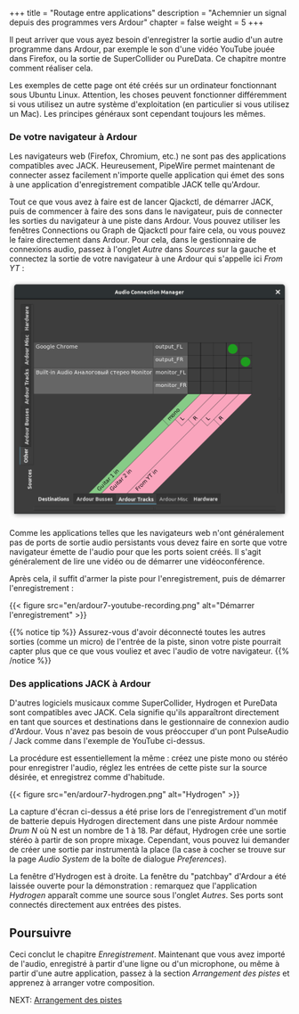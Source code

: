 +++
title = "Routage entre applications"
description = "Achemnier un signal depuis des programmes vers Ardour"
chapter = false
weight = 5
+++

Il peut arriver que vous ayez besoin d'enregistrer la sortie audio d'un autre programme dans Ardour, par exemple le son d'une vidéo YouTube jouée dans Firefox, ou la sortie de SuperCollider ou PureData. Ce chapitre montre comment réaliser cela.

Les exemples de cette page ont été créés sur un ordinateur fonctionnant sous Ubuntu Linux. Attention, les choses peuvent fonctionner différemment si vous utilisez un autre système d'exploitation (en particulier si vous utilisez un Mac). Les principes généraux sont cependant toujours les mêmes.

### De votre navigateur à Ardour

Les navigateurs web (Firefox, Chromium, etc.) ne sont pas des applications compatibles avec JACK.
Heureusement, PipeWire permet maintenant de connecter assez facilement n'importe quelle application qui émet des sons à une application d'enregistrement compatible JACK telle qu'Ardour.

Tout ce que vous avez à faire est de lancer Qjackctl, de démarrer JACK, puis de commencer à faire des sons dans le navigateur, puis de connecter les sorties du navigateur à une piste dans Ardour. Vous pouvez utiliser les fenêtres Connections ou Graph de Qjackctl pour faire cela, ou vous pouvez le faire directement dans Ardour. Pour cela, dans le gestionnaire de connexions audio, passez à l'onglet _Autre_ dans _Sources_ sur la gauche et connectez la sortie de votre navigateur à une Ardour qui s'appelle ici _From YT_ :

![Connexion à la sortie YouTube](en/ardour7-youtube-connection-in-ardour.png?width=40vw)

Comme les applications telles que les navigateurs web n'ont généralement pas de ports de sortie audio persistants vous devez faire en sorte que votre navigateur émette de l'audio pour que les ports soient créés. Il s'agit généralement de lire une vidéo ou de démarrer une vidéoconférence.

Après cela, il suffit d'armer la piste pour l'enregistrement, puis de démarrer l'enregistrement :

{{< figure src="en/ardour7-youtube-recording.png" alt="Démarrer l'enregistrement" >}}

{{% notice tip %}}
Assurez-vous d'avoir déconnecté toutes les autres sorties (comme un micro) de l'entrée de la piste, sinon votre piste pourrait capter plus que ce que vous vouliez et avec l'audio de votre navigateur. 
{{% /notice %}}

### Des applications JACK à Ardour

D'autres logiciels musicaux comme SuperCollider, Hydrogen et PureData sont compatibles avec JACK.
Cela signifie qu'ils apparaîtront directement en tant que sources et destinations dans le gestionnaire de connexion audio d'Ardour.
Vous n'avez pas besoin de vous préoccuper d'un pont PulseAudio / Jack comme dans l'exemple de YouTube ci-dessus.

La procédure est essentiellement la même : créez une piste mono ou stéréo pour enregistrer l'audio, réglez les entrées de cette piste sur la source désirée, et enregistrez comme d'habitude. 

{{< figure src="en/ardour7-hydrogen.png" alt="Hydrogen" >}} 

La capture d'écran ci-dessus a été prise lors de l'enregistrement d'un motif de batterie depuis Hydrogen directement dans une piste Ardour nommée _Drum N_ où N est un nombre de 1 à 18.
Par défaut, Hydrogen crée une sortie stéréo à partir de son propre mixage. Cependant, vous pouvez lui demander de créer une sortie par instrumentà la place (la case à cocher se trouve sur la page _Audio System_ de la boîte de dialogue _Preferences_).

La fenêtre d'Hydrogen est à droite. La fenêtre du "patchbay" d'Ardour a été laissée ouverte pour la démonstration : remarquez que l'application _Hydrogen_ apparaît comme une source sous l'onglet _Autres_. Ses ports sont connectés directement aux entrées des pistes.

## Poursuivre

Ceci conclut le chapitre _Enregistrement_. Maintenant que vous avez importé de l'audio, enregistré à partir d'une ligne ou d'un microphone, ou même à partir d'une autre application, passez à la section _Arrangement des pistes_ et apprenez à arranger votre composition.

NEXT: [Arrangement des pistes](../../editing-sessions/arranging-tracks/)